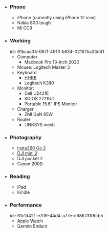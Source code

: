 - ### Phone
	- iPhone (currently using iPhone 12 mini)
	- Nokia 800 tough
	- Mi CC9
- ### Working
  id:: 61bcaa34-067f-4613-b634-02167ba23dd1
	- Computer
		- Macbook Pro 13-inch 2020
	- Mouse: Logitech Master 3
	- Keyboard
		- [HHKB](https://youtu.be/K2GN_LY3Jjw)
		- Logitech K380
	- Monitor:
		- Dell U2421E
		- KOIOS 2721UD
		- Portable 15.6" IPS Monitor
	- Charger
		- ZMI GaN 65W
	- Router
		- LINKSYS mesh
- ### Photography
	- [Insta360 Go 2](https://youtu.be/gzycSGDScfQ)
	- [DJI mini 2](https://youtu.be/ykj3ZToXRMA)
	- DJI pocket 2
	- Canon 200D
- ### Reading
	- iPad
	- Kindle
- ### Performance
  id:: 61c1d421-e709-44d4-a77e-c686731f6cb5
	- Apple Watch
	- Garmin Enduro